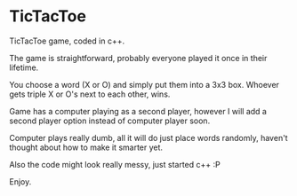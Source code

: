 # TicTacToe
TicTacToe game, coded in c++. 

The game is straightforward, probably everyone played it once in their lifetime.

You choose a word (X or O) and simply put them into a 3x3 box. Whoever gets triple X or O's next to each other, wins.

Game has a computer playing as a second player, however I will add a second player option instead of computer player soon.

Computer plays really dumb, all it will do just place words randomly, haven't thought about how to make it smarter yet.

Also the code might look really messy, just started c++ :P

Enjoy.
